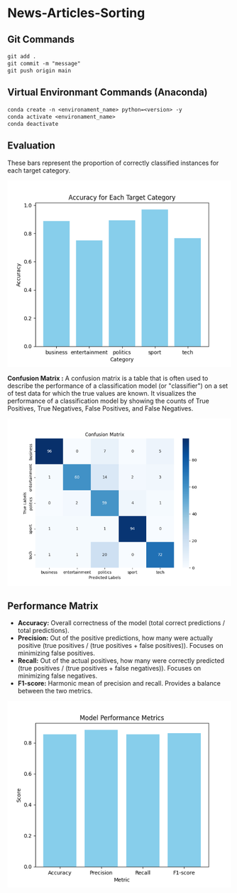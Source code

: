 # News-Articles-Sorting

## Git Commands
```
git add .
git commit -m "message"
git push origin main
```

## Virtual Environmant Commands (Anaconda)
```
conda create -n <environament_name> python=<version> -y
conda activate <environament_name>
conda deactivate
```
## Evaluation
These bars represent the proportion of correctly classified instances for each target category.

![Image](https://github.com/nikhil-xyz/News-Articles-Sorting/blob/main/flowcharts/accuracy_bar_plot.png)

**Confusion Matrix :** A confusion matrix is a table that is often used to describe the performance of a classification model (or "classifier") on a set of test data for which the true values are known. It visualizes the performance of a classification model by showing the counts of True Positives, True Negatives, False Positives, and False Negatives.

![Image](https://github.com/nikhil-xyz/News-Articles-Sorting/blob/main/flowcharts/confusion_matrix.png)

## Performance Matrix
- **Accuracy:** Overall correctness of the model (total correct predictions / total predictions).
- **Precision:** Out of the positive predictions, how many were actually positive (true positives / (true positives + false positives)). Focuses on minimizing false positives.
- **Recall:** Out of the actual positives, how many were correctly predicted (true positives / (true positives + false negatives)). Focuses on minimizing false negatives.
- **F1-score:** Harmonic mean of precision and recall. Provides a balance between the two metrics.

![Image](https://github.com/nikhil-xyz/News-Articles-Sorting/blob/main/flowcharts/model_performance_bar_plot.png)